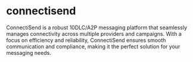 # connectisend
ConnectiSend is a robust 10DLC/A2P messaging platform that seamlessly manages connectivity across multiple providers and campaigns. With a focus on efficiency and reliability, ConnectiSend ensures smooth communication and compliance, making it the perfect solution for your messaging needs.
